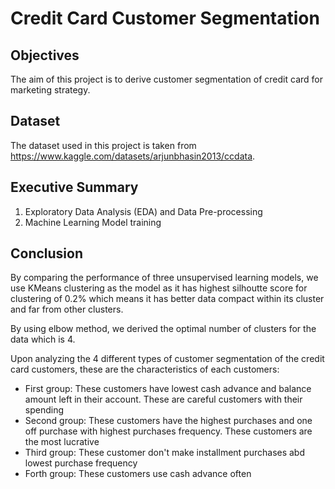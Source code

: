 # Credit Card Customer Segmentation

## Objectives
The aim of this project is to derive customer segmentation of credit card for marketing strategy.

## Dataset
The dataset used in this project is taken from https://www.kaggle.com/datasets/arjunbhasin2013/ccdata.

## Executive Summary
1. Exploratory Data Analysis (EDA) and Data Pre-processing 
2. Machine Learning Model training 

## Conclusion
By comparing the performance of three unsupervised learning models, we use KMeans clustering as the model as it has highest silhoutte score for clustering of 0.2% which means it has better data compact within its cluster and far from other clusters.

By using elbow method, we derived the optimal number of clusters for the data which is 4.

Upon analyzing the 4 different types of customer segmentation of the credit card customers, these are the characteristics of each customers:
- First group: These customers have lowest cash advance and balance amount left in their account. These are careful customers with their spending
- Second group: These customers have the highest purchases and one off purchase with highest purchases frequency. These customers are the most lucrative
- Third group: These customer don't make installment purchases abd lowest purchase frequency
- Forth group: These customers use cash advance often
